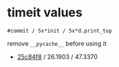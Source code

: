 # timeit values

`#commit / 5x*init / 5x*d.print_top`

remove `__pycache__` before using it

- [25c84f8](https://github.com/Filip-Tomasko/endsong-parser-python/commit/25c84f83f43a1ea3685221ff2e50d09a6d3e681f) / 26.1903 / 47.3370
